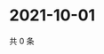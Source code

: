 # 2021-10-01

共 0 条

<!-- BEGIN WEIBO -->
<!-- 最后更新时间 Fri Oct 01 2021 07:14:18 GMT+0800 (China Standard Time) -->

<!-- END WEIBO -->
